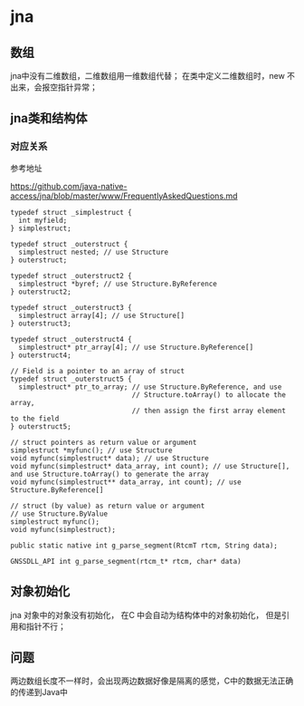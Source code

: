 # jna

## 数组

jna中没有二维数组，二维数组用一维数组代替；  在类中定义二维数组时，new 不出来，会报空指针异常；



## jna类和结构体

### 对应关系

参考地址

https://github.com/java-native-access/jna/blob/master/www/FrequentlyAskedQuestions.md

```
typedef struct _simplestruct {
  int myfield;
} simplestruct;

typedef struct _outerstruct {
  simplestruct nested; // use Structure
} outerstruct;

typedef struct _outerstruct2 {
  simplestruct *byref; // use Structure.ByReference
} outerstruct2;

typedef struct _outerstruct3 {
  simplestruct array[4]; // use Structure[]
} outerstruct3;

typedef struct _outerstruct4 {
  simplestruct* ptr_array[4]; // use Structure.ByReference[]
} outerstruct4;

// Field is a pointer to an array of struct
typedef struct _outerstruct5 {
  simplestruct* ptr_to_array; // use Structure.ByReference, and use
                              // Structure.toArray() to allocate the array, 
                              // then assign the first array element to the field
} outerstruct5;

// struct pointers as return value or argument
simplestruct *myfunc(); // use Structure
void myfunc(simplestruct* data); // use Structure
void myfunc(simplestruct* data_array, int count); // use Structure[], and use Structure.toArray() to generate the array
void myfunc(simplestruct** data_array, int count); // use Structure.ByReference[]

// struct (by value) as return value or argument
// use Structure.ByValue
simplestruct myfunc();
void myfunc(simplestruct);
```



```
public static native int g_parse_segment(RtcmT rtcm, String data);

GNSSDLL_API int g_parse_segment(rtcm_t* rtcm, char* data) 
```



## 对象初始化

jna 对象中的对象没有初始化， 在C 中会自动为结构体中的对象初始化， 但是引用和指针不行；



## 问题

两边数组长度不一样时，会出现两边数据好像是隔离的感觉，C中的数据无法正确的传递到Java中



